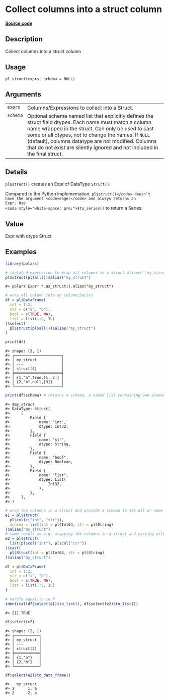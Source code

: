 

# Collect columns into a struct column

[**Source code**](https://github.com/pola-rs/r-polars/tree/main/R/functions__lazy.R#L657)

## Description

Collect columns into a struct column

## Usage

<pre><code class='language-R'>pl_struct(exprs, schema = NULL)
</code></pre>

## Arguments

<table>
<tr>
<td style="white-space: nowrap; font-family: monospace; vertical-align: top">
<code id="pl_struct_:_exprs">exprs</code>
</td>
<td>
Columns/Expressions to collect into a Struct.
</td>
</tr>
<tr>
<td style="white-space: nowrap; font-family: monospace; vertical-align: top">
<code id="pl_struct_:_schema">schema</code>
</td>
<td>
Optional schema named list that explicitly defines the struct field
dtypes. Each name must match a column name wrapped in the struct. Can
only be used to cast some or all dtypes, not to change the names. If
<code>NULL</code> (default), columns datatype are not modified. Columns
that do not exist are silently ignored and not included in the final
struct.
</td>
</tr>
</table>

## Details

<code>pl$struct()</code> creates an Expr of DataType
<code>Struct()</code>.

Compared to the Python implementation, <code>pl$struct()</code> doesn’t
have the argument <code>eager</code> and always returns an Expr. Use
<code style="white-space: pre;">$to_series()</code> to return a Series.

## Value

Expr with dtype Struct

## Examples

``` r
library(polars)

# isolated expression to wrap all columns in a struct aliased 'my_struct'
pl$struct(pl$all())$alias("my_struct")
```

    #> polars Expr: *.as_struct().alias("my_struct")

``` r
# wrap all column into on column/Series
df = pl$DataFrame(
  int = 1:2,
  str = c("a", "b"),
  bool = c(TRUE, NA),
  list = list(1:2, 3L)
)$select(
  pl$struct(pl$all())$alias("my_struct")
)

print(df)
```

    #> shape: (2, 1)
    #> ┌─────────────────────┐
    #> │ my_struct           │
    #> │ ---                 │
    #> │ struct[4]           │
    #> ╞═════════════════════╡
    #> │ {1,"a",true,[1, 2]} │
    #> │ {2,"b",null,[3]}    │
    #> └─────────────────────┘

``` r
print(df$schema) # returns a schema, a named list containing one element a Struct named my_struct
```

    #> $my_struct
    #> DataType: Struct(
    #>     [
    #>         Field {
    #>             name: "int",
    #>             dtype: Int32,
    #>         },
    #>         Field {
    #>             name: "str",
    #>             dtype: String,
    #>         },
    #>         Field {
    #>             name: "bool",
    #>             dtype: Boolean,
    #>         },
    #>         Field {
    #>             name: "list",
    #>             dtype: List(
    #>                 Int32,
    #>             ),
    #>         },
    #>     ],
    #> )

``` r
# wrap two columns in a struct and provide a schema to set all or some DataTypes by name
e1 = pl$struct(
  pl$col(c("int", "str")),
  schema = list(int = pl$Int64, str = pl$String)
)$alias("my_struct")
# same result as e.g. wrapping the columns in a struct and casting afterwards
e2 = pl$struct(
  list(pl$col("int"), pl$col("str"))
)$cast(
  pl$Struct(int = pl$Int64, str = pl$String)
)$alias("my_struct")

df = pl$DataFrame(
  int = 1:2,
  str = c("a", "b"),
  bool = c(TRUE, NA),
  list = list(1:2, 3L)
)

# verify equality in R
identical(df$select(e1)$to_list(), df$select(e2)$to_list())
```

    #> [1] TRUE

``` r
df$select(e2)
```

    #> shape: (2, 1)
    #> ┌───────────┐
    #> │ my_struct │
    #> │ ---       │
    #> │ struct[2] │
    #> ╞═══════════╡
    #> │ {1,"a"}   │
    #> │ {2,"b"}   │
    #> └───────────┘

``` r
df$select(e2)$to_data_frame()
```

    #>   my_struct
    #> 1      1, a
    #> 2      2, b

